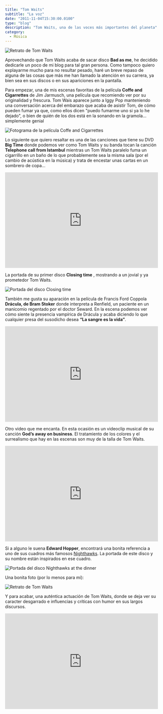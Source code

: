 ```yaml
---
title: "Tom Waits"
subtitle: "La voz"
date: "2011-11-04T15:30:00.0100"
type: "blog"
description: "Tom Waits, una de las voces más importantes del planeta"
category:
  - Música
---
```


![Retrato de Tom Waits](/../../content/images/posts/monster-of-tom-waits-1.jpg)

Aprovechando que Tom Waits acaba de sacar disco **Bad as me**, he decidido dedicarle un poco de mi blog para tal gran persona. Como tampoco quiero explayarme mucho para no resultar pesado, haré un breve repaso de alguna de las cosas que más me han llamado la atención en su carrera, ya bien sea en sus discos o en sus apariciones en la pantalla.

Para empezar, una de mis escenas favoritas de la película **Coffe and Cigarrettes** de Jim Jarmusch, una película que recomiendo ver por su originalidad y frescura. Tom Wais aparece junto a Iggy Pop manteniendo una conversación acerca del embarazo que acaba de asistir Tom, de cómo pueden fumar ya que, como ellos dicen "puedo fumarme uno si ya lo he dejado", o bien de quién de los dos está en la sonando en la gramola… simplemente genial

![Fotograma de la película Coffe and Cigarrettes](/../../content/images/posts/monster-of-tom-waits-2.jpg)

Lo siguiente que quiero resaltar es una de las canciones que tiene su DVD **Big Time** donde podemos ver como Tom Waits y su banda tocan la canción **Telephone call from Istambul** mientras un Tom Waits paralelo fuma un cigarrillo en un baño de lo que probablemente sea la misma sala (por el cambio de acústica en la música) y trata de encestar unas cartas en un sombrero de copa…

<iframe width="100%" height="315" src="https://www.youtube.com/embed/3-t9z8OLoCg" frameborder="0" allow="accelerometer; autoplay; encrypted-media; gyroscope; picture-in-picture" allowfullscreen></iframe>

La portada de su primer disco **Closing time** , mostrando a un jovial y ya prometedor Tom Waits.

![Portada del disco Closing time](/../../content/images/posts/monster-of-tom-waits-3.png)

También me gusta su aparación en la película de Francis Ford Coppola **Drácula, de Bram Stoker** donde interpreta a Renfield, un paciente en un manicomio regentado por el doctor Seward. En la escena podemos ver cómo siente la presencia vampírica de Drácula y acaba diciendo lo que cualquier presa del susodicho desea **“La sangre es la vida”**.

<iframe width="100%" height="315" src="https://www.youtube.com/embed/hsiRIZbstBw" frameborder="0" allow="accelerometer; autoplay; encrypted-media; gyroscope; picture-in-picture" allowfullscreen></iframe>

Otro video que me encanta. En esta ocasión es un videoclip musical de su canción **God’s away on business**. El tratamiento de los colores y el surrealismo que hay en las escenas son muy de la talla de Tom Waits.

<iframe width="100%" height="315" src="https://www.youtube.com/embed/W9mhsW5aWJM" frameborder="0" allow="accelerometer; autoplay; encrypted-media; gyroscope; picture-in-picture" allowfullscreen></iframe>

Si a alguno le suena **Edward Hopper**, encontrará una bonita referencia a uno de sus cuadros más famosos [Nighthawks](https://es.wikipedia.org/wiki/Nighthawks). La portada de este disco y su nombre están inspirados en ese cuadro.

![Portada del disco Nighthawks at the dinner](/../../content/images/posts/monster-of-tom-waits-4.png)

Una bonita foto (por lo menos para mí):

![Retrato de Tom Waits](/../../content/images/posts/monster-of-tom-waits-5.jpg)

Y para acabar, una auténtica actuación de Tom Waits, donde se deja ver su caracter desgarrado e influencias y críticas con humor en sus largos discursos.

<iframe width="100%" height="315" src="https://www.youtube.com/embed/1wfamPW3Eaw" frameborder="0" allow="accelerometer; autoplay; encrypted-media; gyroscope; picture-in-picture" allowfullscreen></iframe>
